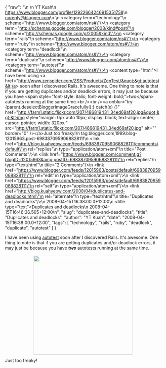 {
  "raw": "<entry>\n  <author>\n    <name>YT Kuah</name>\n    <uri>https://www.blogger.com/profile/12922664246915351758</uri>\n    <email>noreply@blogger.com</email>\n  </author>\n  <category term=\"technology\"\n    scheme=\"http://www.blogger.com/atom/ns#\"/>\n  <category term=\"http://schemas.google.com/blogger/2008/kind#post\"\n    scheme=\"http://schemas.google.com/g/2005#kind\"/>\n  <category term=\"rails\"\n    scheme=\"http://www.blogger.com/atom/ns#\"/>\n  <category term=\"ruby\"\n    scheme=\"http://www.blogger.com/atom/ns#\"/>\n  <category term=\"deadlock\"\n    scheme=\"http://www.blogger.com/atom/ns#\"/>\n  <category term=\"duplicate\"\n    scheme=\"http://www.blogger.com/atom/ns#\"/>\n  <category term=\"autotest\"\n    scheme=\"http://www.blogger.com/atom/ns#\"/>\n  <content type=\"html\">I have been using &lt;a href=&quot;http://www.zenspider.com/ZSS/Products/ZenTest/&quot;&gt;autotest&lt;/a&gt; soon after I discovered Rails. It's awesome. One thing to note is that if you are getting duplicates and/or deadlock errors, it may just be because you have &lt;span style=&quot;font-style: italic; font-weight: bold;&quot;&gt;two&lt;/span&gt; autotests running at the same time.&lt;br /&gt;&lt;br /&gt;&lt;a onblur=&quot;try {parent.deselectBloggerImageGracefully();} catch(e) {}&quot; href=&quot;http://farm1.static.flickr.com/207/486819431_34ed69af20.jpg&quot;&gt;&lt;img style=&quot;margin: 0px auto 10px; display: block; text-align: center; cursor: pointer; width: 320px;&quot; src=&quot;http://farm1.static.flickr.com/207/486819431_34ed69af20.jpg&quot; alt=&quot;&quot; border=&quot;0&quot; /&gt;&lt;/a&gt;Just too freaky!</content>\n  <id>tag:blogger.com,1999:blog-12015963.post-6983870959068828111</id>\n  <link href=\"http://blog.kuahyeow.com/feeds/6983870959068828111/comments/default\"\n    rel=\"replies\"\n    type=\"application/atom+xml\"\n    title=\"Post Comments\"/>\n  <link href=\"https://www.blogger.com/comment.g?blogID=12015963&amp;postID=6983870959068828111\"\n    rel=\"replies\"\n    type=\"text/html\"\n    title=\"2 Comments\"/>\n  <link href=\"https://www.blogger.com/feeds/12015963/posts/default/6983870959068828111\"\n    rel=\"edit\"\n    type=\"application/atom+xml\"/>\n  <link href=\"https://www.blogger.com/feeds/12015963/posts/default/6983870959068828111\"\n    rel=\"self\"\n    type=\"application/atom+xml\"/>\n  <link href=\"http://blog.kuahyeow.com/2008/04/duplicates-and-deadlocks.html\"\n    rel=\"alternate\"\n    type=\"text/html\"\n    title=\"Duplicates and deadlocks\"/>\n  <published>2008-04-15T16:38:00.0+12:00</published>\n  <title type=\"text\">Duplicates and deadlocks</title>\n  <updated>2008-04-15T16:46:36.505+12:00</updated>\n</entry>",
  "slug": "duplicates-and-deadlocks",
  "title": "Duplicates and deadlocks",
  "author": "YT Kuah",
  "date": "2008-04-15T16:38:00.0+12:00",
  "tags": [
    "technology",
    "rails",
    "ruby",
    "deadlock",
    "duplicate",
    "autotest"
  ]
}

I have been using <a href="http://www.zenspider.com/ZSS/Products/ZenTest/">autotest</a> soon after I discovered Rails. It's awesome. One thing to note is that if you are getting duplicates and/or deadlock errors, it may just be because you have <span style="font-style: italic; font-weight: bold;">two</span> autotests running at the same time.<br /><br /><a onblur="try {parent.deselectBloggerImageGracefully();} catch(e) {}" href="http://farm1.static.flickr.com/207/486819431_34ed69af20.jpg"><img style="margin: 0px auto 10px; display: block; text-align: center; cursor: pointer; width: 320px;" src="http://farm1.static.flickr.com/207/486819431_34ed69af20.jpg" alt="" border="0" /></a>Just too freaky!
